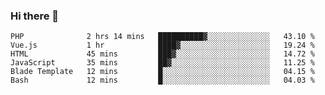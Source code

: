### Hi there 👋

<!--START_SECTION:waka-->

```text
PHP              2 hrs 14 mins   ██████████▓░░░░░░░░░░░░░░   43.10 %
Vue.js           1 hr            ████▓░░░░░░░░░░░░░░░░░░░░   19.24 %
HTML             45 mins         ███▓░░░░░░░░░░░░░░░░░░░░░   14.72 %
JavaScript       35 mins         ██▓░░░░░░░░░░░░░░░░░░░░░░   11.25 %
Blade Template   12 mins         █░░░░░░░░░░░░░░░░░░░░░░░░   04.15 %
Bash             12 mins         █░░░░░░░░░░░░░░░░░░░░░░░░   04.03 %
```

<!--END_SECTION:waka-->

<!--
**Jonas-VanHaeken/Jonas-VanHaeken** is a ✨ _special_ ✨ repository because its `README.md` (this file) appears on your GitHub profile.

Here are some ideas to get you started:

- 🔭 I’m currently working on ...
- 🌱 I’m currently learning ...
- 👯 I’m looking to collaborate on ...
- 🤔 I’m looking for help with ...
- 💬 Ask me about ...
- 📫 How to reach me: ...
- 😄 Pronouns: ...
- ⚡ Fun fact: ...
-->
